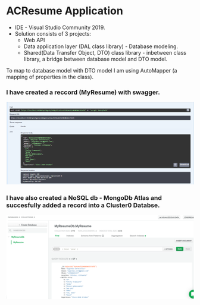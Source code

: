 # ACResume Application

* IDE - Visual Studio Community 2019.
* Solution consists of 3 projects:
  * Web API
  * Data application layer (DAL class library) - Database modeling.
  * Shared(Data Transfer Object, DTO) class library - inbetween class library, a bridge between database model and DTO model.

To map to database model with DTO model I am using AutoMapper (a mapping of properties in the class).

### I have created a reccord (MyResume) with swagger.
![ACResume.Swagger](/ACResume.png)

### I have also created a NoSQL db - MongoDb Atlas and succesfully added a record into a Cluster0 Databse.
![ACResume.MongoDb](ACResumeMongoDb.png)
  
